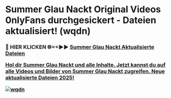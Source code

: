 # Summer Glau Nackt Original Videos 0nlyFans durchgesickert - Dateien aktualisiert! (wqdn)

<h3>🔴 HIER KLICKEN 🌐==►► <a href="https://tinyurl.com/h6vf6nb8" rel="nofollow">Summer Glau Nackt Aktualisierte Dateien

Hol dir Summer Glau Nackt und alle Inhalte. Jetzt kannst du auf alle Videos und Bilder von Summer Glau Nackt zugreifen. Neue aktualisierte Dateien 2025!

[![wqdn](https://i.imgur.com/sD4kR3V.gif)](https://tinyurl.com/h6vf6nb8)
